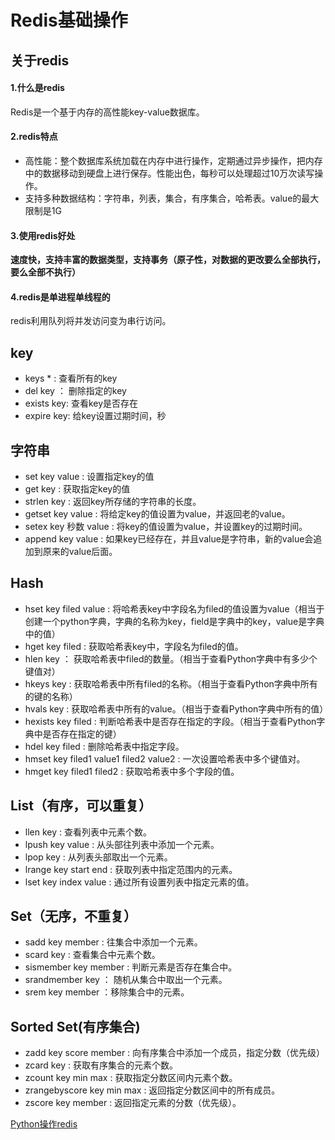 # Redis基础操作

## 关于redis
#### 1.什么是redis
Redis是一个基于内存的高性能key-value数据库。
#### 2.redis特点
* 高性能：整个数据库系统加载在内存中进行操作，定期通过异步操作，把内存中的数据移动到硬盘上进行保存。性能出色，每秒可以处理超过10万次读写操作。
* 支持多种数据结构：字符串，列表，集合，有序集合，哈希表。value的最大限制是1G

#### 3.使用redis好处
**速度快，支持丰富的数据类型，支持事务（原子性，对数据的更改要么全部执行，要么全部不执行）**
#### 4.redis是单进程单线程的
redis利用队列将并发访问变为串行访问。

## key
* keys * : 查看所有的key
* del key ： 删除指定的key
* exists key: 查看key是否存在
* expire key: 给key设置过期时间，秒

## 字符串
* set key value : 设置指定key的值
* get key : 获取指定key的值
* strlen key : 返回key所存储的字符串的长度。
* getset key value : 将给定key的值设置为value，并返回老的value。
* setex key 秒数 value : 将key的值设置为value，并设置key的过期时间。
* append key value : 如果key已经存在，并且value是字符串，新的value会追加到原来的value后面。

## Hash
* hset key filed value : 将哈希表key中字段名为filed的值设置为value（相当于创建一个python字典，字典的名称为key，field是字典中的key，value是字典中的值）
* hget key filed : 获取哈希表key中，字段名为filed的值。
* hlen key ： 获取哈希表中filed的数量。（相当于查看Python字典中有多少个键值对）
* hkeys key : 获取哈希表中所有filed的名称。（相当于查看Python字典中所有的键的名称）
* hvals key : 获取哈希表中所有的value。（相当于查看Python字典中所有的值）
* hexists key filed : 判断哈希表中是否存在指定的字段。（相当于查看Python字典中是否存在指定的键）
* hdel key filed : 删除哈希表中指定字段。
* hmset key filed1 value1 filed2 value2 : 一次设置哈希表中多个键值对。
* hmget key filed1 filed2 : 获取哈希表中多个字段的值。

## List（有序，可以重复）
* llen key : 查看列表中元素个数。
* lpush key value : 从头部往列表中添加一个元素。
* lpop key : 从列表头部取出一个元素。
* lrange key start end : 获取列表中指定范围内的元素。
* lset key index value : 通过所有设置列表中指定元素的值。

## Set（无序，不重复）
* sadd key member : 往集合中添加一个元素。
* scard key : 查看集合中元素个数。
* sismember key member : 判断元素是否存在集合中。
* srandmember key  ： 随机从集合中取出一个元素。
* srem key member ：移除集合中的元素。

## Sorted Set(有序集合)
* zadd key score member : 向有序集合中添加一个成员，指定分数（优先级）
* zcard key : 获取有序集合的元素个数。
* zcount key min max : 获取指定分数区间内元素个数。
* zrangebyscore key min max : 返回指定分数区间中的所有成员。
* zscore key member : 返回指定元素的分数（优先级）。

[Python操作redis](https://www.cnblogs.com/cnkai/p/7642787.html)
